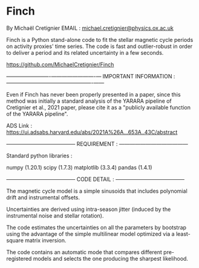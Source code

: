 # Finch

By Michaël Cretignier 
EMAIL : michael.cretignier@physics.ox.ac.uk

Finch is a Python stand-alone code to fit the stellar magnetic cycle periods on activity proxies' time series.
The code is fast and outlier-robust in order to deliver a period and its related uncertainty in a few seconds.

https://github.com/MichaelCretignier/Finch

————————-————————-—
IMPORTANT INFORMATION :
————————————————-——

Even if Finch has never been properly presented in a paper, since this method was initially a standard analysis of the YARARA pipeline of Cretignier et al., 2021 paper, please cite it as a "publicly available function of the YARARA pipeline".

ADS Link : https://ui.adsabs.harvard.edu/abs/2021A%26A...653A..43C/abstract

—————————————
REQUIREMENT :
—————————————

Standard python libraries : 

numpy (1.20.1) 
scipy (1.7.3)
matplotlib (3.3.4)
pandas (1.4.1)

—————————————
CODE DETAIL :
—————————————

The magnetic cycle model is a simple sinusoids that includes polynomial drift and instrumental offsets.

Uncertainties are derived using intra-season jitter (induced by the instrumental noise and stellar rotation).

The code estimates the uncertainties on all the parameters by bootstrap using the advantage of the simple multilinear model optimized via a least-square matrix inversion. 

The code contains an automatic mode that compares different pre-registered models and selects the one producing the sharpest likelihood. 
